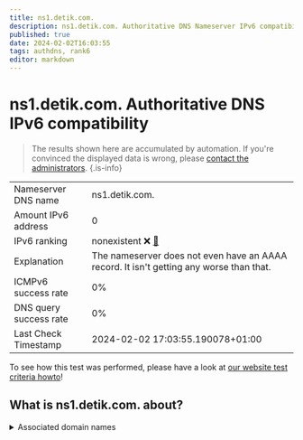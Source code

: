```yaml
---
title: ns1.detik.com.
description: ns1.detik.com. Authoritative DNS Nameserver IPv6 compatibility
published: true
date: 2024-02-02T16:03:55
tags: authdns, rank6
editor: markdown
---
```


# ns1.detik.com. Authoritative DNS IPv6 compatibility

> The results shown here are accumulated by automation. If you're convinced the displayed data is wrong, please [contact the administrators](/howto/chat). 
{.is-info}




|   |   |
| - | - |
| Nameserver DNS name | ns1.detik.com.
| Amount IPv6 address | 0
| IPv6 ranking | nonexistent :x: [🔗](/howto/ranking) |
| Explanation | The nameserver does not even have an AAAA record. It isn't getting any worse than that. |
| ICMPv6 success rate | 0%|
| DNS query success rate | 0% |
| Last Check Timestamp | 2024-02-02 17:03:55.190078+01:00 |

To see how this test was performed, please have a look at [our website test criteria howto](/howto/testcriteria/authdns)!


## What is ns1.detik.com. about?






<details>
<summary>Associated domain names</summary>

www.detik.com

</details>

